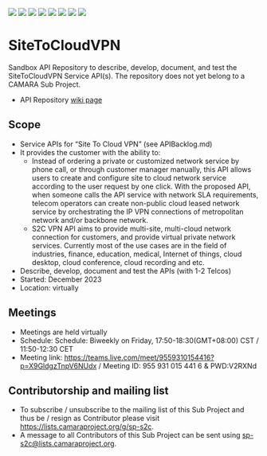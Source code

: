<a href="https://github.com/camaraproject/SiteToCloudVPN/commits/" title="Last Commit"><img src="https://img.shields.io/github/last-commit/camaraproject/SiteToCloudVPN?style=plastic"></a>
<a href="https://github.com/camaraproject/SiteToCloudVPN/issues" title="Open Issues"><img src="https://img.shields.io/github/issues/camaraproject/SiteToCloudVPN?style=plastic"></a>
<a href="https://github.com/camaraproject/SiteToCloudVPN/pulls" title="Open Pull Requests"><img src="https://img.shields.io/github/issues-pr/camaraproject/SiteToCloudVPN?style=plastic"></a>
<a href="https://github.com/camaraproject/SiteToCloudVPN/graphs/contributors" title="Contributors"><img src="https://img.shields.io/github/contributors/camaraproject/SiteToCloudVPN?style=plastic"></a>
<a href="https://github.com/camaraproject/SiteToCloudVPN" title="Repo Size"><img src="https://img.shields.io/github/repo-size/camaraproject/SiteToCloudVPN?style=plastic"></a>
<a href="https://github.com/camaraproject/SiteToCloudVPN/blob/main/LICENSE" title="License"><img src="https://img.shields.io/badge/License-Apache%202.0-green.svg?style=plastic"></a>
<a href="https://github.com/camaraproject/{{repo_name}}/releases/latest" title="Latest Release"><img src="https://img.shields.io/github/release/camaraproject/{{repo_name}}?style=plastic"></a>
<a href="https://github.com/camaraproject/Governance/blob/main/ProjectStructureAndRoles.md" title="Sandbox API Repository"><img src="https://img.shields.io/badge/Sandbox%20API%20Repository-yellow?style=plastic"></a>

# SiteToCloudVPN

Sandbox API Repository to describe, develop, document, and test the SiteToCloudVPN Service API(s). The repository does not yet belong to a CAMARA Sub Project.

* API Repository [wiki page](https://lf-camaraproject.atlassian.net/wiki/x/KC3e)

## Scope
* Service APIs for “Site To Cloud VPN” (see APIBacklog.md)  
* It provides the customer with the ability to:  
  * Instead of ordering a private or customized network service by phone call, or through customer manager manually, this API allows users to create and configure site to cloud network service according to the user request by one click. With the proposed API, when someone calls the API service with network SLA requirements, telecom operators can create non-public cloud leased network service by orchestrating the IP VPN connections of metropolitan network and/or backbone network.
  * S2C VPN API aims to provide multi-site, multi-cloud network connection for customers, and provide virtual private network services. Currently most of the use cases are in the field of industries, finance, education, medical, Internet of things, cloud desktop, cloud conference, cloud recording and etc.
* Describe, develop, document and test the APIs (with 1-2 Telcos)  
* Started: December 2023
* Location: virtually  

## Meetings
* Meetings are held virtually
* Schedule: Schedule: Biweekly on Friday, 17:50-18:30(GMT+08:00) CST / 11:50-12:30 CET
* Meeting link: https://teams.live.com/meet/9559310154416?p=X9GldgzTnpV6NUdx / Meeting ID: 955 931 015 441 6 & PWD:V2RXNd

## Contributorship and mailing list
* To subscribe / unsubscribe to the mailing list of this Sub Project and thus be / resign as Contributor please visit <https://lists.camaraproject.org/g/sp-s2c>.
* A message to all Contributors of this Sub Project can be sent using <sp-s2c@lists.camaraproject.org>.
